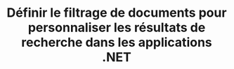 ---
############################# Static ############################
layout: "auto-gen-gist"
draft: false
path: "fr/search/net/filters/odp/"
otherformats: PDF DOC DOT DOCX DOCM DOTX DOTM TXT ODT OTT RTF XLS XLT XLSX XLSM XLSB XLTX XLTM XLA XLAM ODS OTS CSV TSV XML PPT PPS POT PPTX PPTM POTX POTM PPSX PPSM PST OST EML EMLX MSG ONE ZIP XHTML MHTML MD CHM EPUB  FB2 

############################# Head ############################
head_title: "Personnalisez les résultats de recherche en configurant le filtrage de documents dans les applications .NET"
head_description: "L'API GroupDocs.Search .NET permet aux développeurs de logiciels de rechercher des documents ODP Documents et de personnaliser les résultats de la recherche en appliquant le filtrage de documents dans les applications .NET."

############################# Header ############################
title: "Définir le filtrage de documents pour personnaliser les résultats de recherche dans les applications .NET"
description: "L'API GroupDocs.Search .NET aide les professionnels du logiciel à ajouter des capacités de recherche de documents et à personnaliser les résultats de recherche en appliquant le filtrage de documents dans leurs applications .NET."

######################### Download Button #######################
button:
    enable: true

############################# About ############################
about:
    enable: true
    title: "Comment appliquer le filtrage de documents dans les résultats de recherche via .NET ?"
    content: |
       Le filtrage est une technique très utile qui permet aux utilisateurs d'inspecter et de traiter les fonctionnalités. Le filtrage de documents offre aux utilisateurs un moyen simple de parcourir leurs résultats et de trouver ce qu'ils recherchent. Il donne également aux utilisateurs le pouvoir de limiter leur recherche à une certaine section ou à un type de document particulier. GroupDocs.Search pour .NET est une API de recherche de documents hautes performances riche en fonctionnalités qui permet aux développeurs de logiciels de créer des applications capables de rechercher et d'indexer du texte. Il prend en charge certains des formats de documents les plus populaires tels que PDF, HTML, e-mail Outlook, Microsoft Office Word, feuilles de calcul Excel, présentations PowerPoint, Outlook MSG, PST et bien d'autres. L'API prend entièrement en charge la définition du filtrage de documents pour les résultats de recherche. Vous pouvez utiliser plusieurs types de fichiers pour personnaliser vos résultats de recherche, tels que les filtres de chemin de fichier, le filtre d'extension de fichier, le filtre d'attribut et bien d'autres. Il est également possible de combiner des filtres de documents de recherche en utilisant l'opérateur booléen AND, OR & NOT etc.

############################# content ############################
steps:
    enable: true
    block:
    - title_left: "Définir le filtre de document dans la recherche de odp_documents UPPER via .NET"
      content_left: |
       L'API GroupDocs.Search .NET aide les développeurs de logiciels à ajouter des fonctionnalités de recherche dans leur application .NET. L'exemple de code .NET suivant montre comment appliquer un filtre de document dans la recherche de divers types de documents avec seulement quelques lignes de code.

      title_right: "Appliquer le filtre de document dans la recherche de ODP documents"
      content_right: |
       * Vous devez d'abord spécifier le chemin d'accès au dossier d'index et au dossier de documents.
       * Création d'un index dans le dossier spécifié en appelant l'instance de la classe [Index](https://apireference.groupdocs.com/search/net/groupdocs.search/index/constructors/2)
       * Indexation des documents du dossier spécifié en appelant la méthode [Search](https://apireference.groupdocs.com/search/net/groupdocs.search/index/methods/search)
       * Création d'un objet d'options de recherche [SearchOptions](https://apireference.groupdocs.com/search/net/groupdocs.search.options/searchoptions)
       * Définissez le filtre de document en appelant [SearchDocumentFilter](https://apireference.groupdocs.com/search/net/groupdocs.search.options/searchoptions/properties/searchdocumentfilter)
       * Lancer la recherche et afficher les résultats de la recherche
        
      gisthash: "77cafabe4e9c9256217b4326e26a59d0"
      gistfile: "set_document_filter_in_search_dotnet.cs"

    - title_left: "Comment combiner des filtres de recherche de documents via .NET"
      content_left: |
        GroupDocs.Search pour .NET permet aux programmeurs de logiciels de combiner des filtres de documents de recherche lors de la recherche pour contrôler lequel des documents trouvés doit être renvoyé à la suite de la recherche dans l'application C# .NET. Les exemples de code .NET suivants montrent comment combiner des filtres de documents de recherche à l'aide d'opérateurs booléens AND, OR, NOT, etc. dans des applications C#.

      title_right: "Combinez les filtres de recherche de documents dans la recherche de fichiers ODP"
      content_right: |
       * Vous devez d'abord spécifier le chemin d'accès au dossier d'index et au dossier de documents.
       * Création d'un filtre composite AND qui renvoie tous les documents FB2 et EPUB contenant le mot "Einstein" dans leur chemin complet
       * Créez filter1 en appelant [SearchDocumentFilter](https://apireference.groupdocs.com/search/net/groupdocs.search.options/searchoptions/properties/searchdocumentfilter)
       * Créez filter2 en appelant [SearchDocumentFilter](https://apireference.groupdocs.com/search/net/groupdocs.search.options/searchoptions/properties/searchdocumentfilter)
       * Combinez les filtres en appelant la méthode [andFilter](https://apireference.groupdocs.com/search/net/groupdocs.search.options/searchdocumentfilter/methods/createand)
       * Création d'un filtre composite OU qui renvoie tous les DOC, DOCX, PDF et tous les documents contenant le mot Einstein dans leur chemin complet
       * Créez un filtre3 en appelant [SearchDocumentFilter](https://apireference.groupdocs.com/search/net/groupdocs.search.options/searchoptions/properties/searchdocumentfilter)
       * Créez un filtre4 en appelant [SearchDocumentFilter](https://apireference.groupdocs.com/search/net/groupdocs.search.options/searchoptions/properties/searchdocumentfilter)
       * Combinez les filtres en appelant la méthode [orFilter](https://apireference.groupdocs.com/search/net/groupdocs.search.options/searchdocumentfilter/methods/createor)
       * Création d'un filtre qui renvoie tous les documents trouvés à l'exception des documents TXT
       * Créez un filtre4 en appelant [SearchDocumentFilter](https://apireference.groupdocs.com/search/net/groupdocs.search.options/searchoptions/properties/searchdocumentfilter)
       * Appy Not filter en appelant la méthode [notFilter](https://apireference.groupdocs.com/search/net/groupdocs.search.options/searchdocumentfilter/methods/createnot)

      gisthash: "db4efe513cbd34925231be10a992f23c"
      gistfile: "combine_document_filter_in_search_dotnet.cs"
      
    - title_left: "Configuration requise"
      content_left: |
       GroupDocs.Search pour .NET est pris en charge sur toutes les principales plates-formes et systèmes d'exploitation. Pour un guide complet de la configuration système requise, veuillez visiter [configuration système requise](https://docs.groupdocs.com/search/net/system-requirements/) avant d'exécuter le code ci-dessous, assurez-vous que les conditions préalables suivantes sont installées sur votre système:
         * Systèmes d'exploitation : Microsoft Windows, Linux, MacOS
         * Environnement de développement : Visual Studio, Xamarin, MonoDevelop etc.
         * Frameworks : .NET Framework, .NET Standard, .NET Core, Mono
         * Obtenez la dernière version de GroupDocs.Search pour les API .NET à partir de [NuGet](https://www.nuget.org/packages/GroupDocs.search/)
        
      title_right: "Pourquoi utiliser GroupDocs.Assembly"
      content_right: |
        * Création d'index de recherche en mémoire ainsi que sur disque.
        * Capacité d'indexation à partir d'un fichier, d'un flux ou d'une structure.
        * Prise en charge de l'indexation des documents protégés par mot de passe.
        * Prise en charge de la fusion de plusieurs index.
        * Filtrer le document lors de l'indexation de la recherche.
        * Prise en charge de la vérification orthographique lors de la recherche.
        * Les caractères mélangés sont entièrement pris en charge
        * Combinaison de différents types de recherche en une seule requête de recherche.
        * Prise en charge des recherches de mots simples et d'expressions régulières
        * Prise en charge complète du remplacement d'alias dans les requêtes de recherche.

demos:
    enable: true
        

more_formats:
    enable: true


back_to_top:
    enable: true
---
